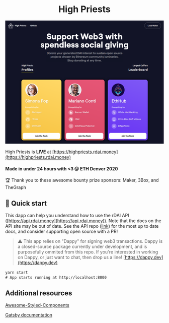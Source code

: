<h1 align="center">
  High Priests
</h1>

![high priests front page](./notes/front-page.png)

High Priests is <b>LIVE</b> at [https://highpriests.rdai.money](https://highpriests.rdai.money)

#### Made in under 24 hours with <3 @ ETH Denver 2020

🏆 Thank you to these awesome bounty prize sponsors: Maker, 3Box, and TheGraph

## 🚀 Quick start

This dapp can help you understand how to use the rDAI API ([https://api.rdai.money](https://api.rdai.money)). Note that the docs on the API site may be out of date. See the API repo ([link](https://github.com/rtoken-project/rtoken-contracts/tree/master/packages/api)) for the most up to date docs, and consider supporting open source with a PR!

> :warning: This app relies on "Dappy" for signing web3 transactions. Dappy is a closed-source package currently under development, and is purposefully ommited from this repo. If you're interested in working on Dappy, or just want to chat, then drop us a line! [https://dappy.dev](https://dappy.dev)

```shell
yarn start
# App starts running at http://localhost:8000
```

## Additional resources

[Awesome-Styled-Components](https://github.com/styled-components/awesome-styled-components)

[Gatsby documentation](https://www.gatsbyjs.org/docs/)
